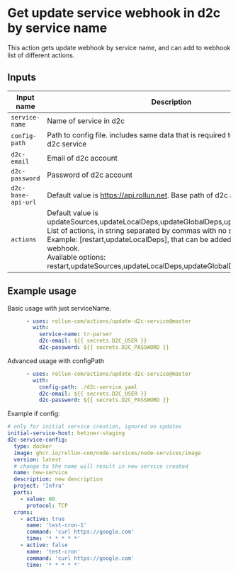 # Get update service webhook in d2c by service name

This action gets update webhook by service name, and can add to webhook list of different actions.

## Inputs

| Input name         | Description                                                                                                                                                                                                                                                                                                               |
|--------------------|---------------------------------------------------------------------------------------------------------------------------------------------------------------------------------------------------------------------------------------------------------------------------------------------------------------------------|
| `service-name`     | Name of service in d2c                                                                                                                                                                                                                                                                                                    |
| `config-path` | Path to config file. includes same data that is required to create/update d2c service |
| `d2c-email`        | Email of d2c account                                                                                                                                                                                                                                                                                                      |
| `d2c-password`     | Password of d2c account                                                                                                                                                                                                                                                                                                   |
| `d2c-base-api-url` | Default value is https://api.rollun.net. Base path of d2c api                                                                                                                                                                                                                                                                                   |
| `actions`          | Default value is updateSources,updateLocalDeps,updateGlobalDeps,updateVersion.<br>List of actions, in string separated by commas with no spaces.<br>Example: [restart,updateLocalDeps], that can be added to update webhook. <br> Available options: restart,updateSources,updateLocalDeps,updateGlobalDeps,updateVersion |

## Example usage

Basic usage with just serviceName.
```yml
      - uses: rollun-com/actions/update-d2c-service@master
        with:
          service-name: tr-parser
          d2c-email: ${{ secrets.D2C_USER }}
          d2c-password: ${{ secrets.D2C_PASSWORD }}
```

Advanced usage with configPath

```yml
      - uses: rollun-com/actions/update-d2c-service@master
        with:
          config-path: ./d2c-service.yaml
          d2c-email: ${{ secrets.D2C_USER }}
          d2c-password: ${{ secrets.D2C_PASSWORD }}
```


Example if config:
```yaml
# only for initial service creation, ignored on updates
initial-service-host: hetzner-staging
d2c-service-config:
  type: docker
  image: ghcr.io/rollun-com/node-services/node-services/image
  version: latest
  # change to the name will result in new service created
  name: new-service
  description: new description
  project: 'Infra'
  ports:
    - value: 80
      protocol: TCP
  crons:
    - active: true
      name: 'test-cron-1'
      command: 'curl https://google.com'
      time: '* * * * *'
    - active: false
      name: 'test-cron'
      command: 'curl https://google.com'
      time: '* * * * *'

```